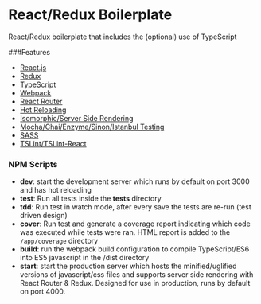 # React/Redux Boilerplate

React/Redux boilerplate that includes the (optional) use of TypeScript

###Features
- [React.js](https://facebook.github.io/react/)
- [Redux](https://github.com/reactjs/redux)
- [TypeScript](https://www.typescriptlang.org/index.html)
- [Webpack](https://webpack.github.io/)
- [React Router](https://github.com/reactjs/react-router)
- [Hot Reloading](https://github.com/gaearon/react-hot-loader)
- [Isomorphic/Server Side Rendering](http://nerds.airbnb.com/isomorphic-javascript-future-web-apps/)
- [Mocha/Chai/Enzyme/Sinon/Istanbul Testing](https://mochajs.org/)
- [SASS](http://sass-lang.com/)
- [TSLint/TSLint-React](https://palantir.github.io/tslint/)


### NPM Scripts
- <b>dev</b>: start the development server which runs by default on port 3000 and has hot reloading
- <b>test</b>: Run all tests inside the __tests__ directory
- <b>tdd</b>: Run test in watch mode, after every save the tests are re-run (test driven design)
- <b>cover</b>: Run test and generate a coverage report indicating which code was executed while tests were ran. HTML report
is added to the `/app/coverage` directory
- <b>build</b>: run the webpack build configuration to compile TypeScript/ES6 into ES5 javascript in the /dist directory
- <b>start</b>: start the production server which hosts the minified/uglified versions of javascript/css files and supports
server side rendering with React Router & Redux. Designed for use in production, runs by default on port 4000.